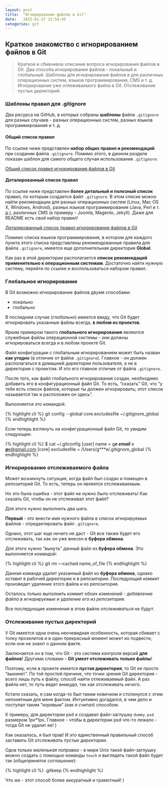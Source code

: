 ```yaml
---
layout: post
title:  “Игнорирование файлов в Git"
date:   2015-01-27 22:54:45
categories: git
---
```

## Краткое знакомство с игнорированием файлов в Git

> Краткое и сбивчивое описание вопроса игнорирования файлов в Git. Два способа игнорирования файлов - локальный и глобальный. Шаблоны для игнорирования файлов в для различных операционных систем, языков программирования, CMS и т. д. Игнорирование уже отлеживаемого файла в Git. Отслеживание пустых директорий.

### Шаблоны правил для .gitignore

Два ресурса на GitHub, в которых собраны **шаблоны** файла `.gitignore` для разных случаев - разных операционных систем, разных языков программирования и т. д.

#### Общий список правил

По ссылке ниже представлен **набор общих правил и рекомендаций** при создании файла `.gitignore`. Помимо этого, в данном разделе показан шаблон для самого общего случая использования `.gitignore`:

[Общий список правил игнорирования файлов в Git][git_common_rules]

#### Деталированный список правил

По ссылке ниже представлен **более детальный и полезный список** правил, по которым создается файл `.gitignore`. В этом списке можно найти рекомендации для разных операционных систем (Linux, Mac OS X, Windows, Android), разных языков программирования (Java, Perl  и т. д.), различных CMS (к примеру - Joomla, Magento, Jekyll). Даже для README есть свой набор правил!

[Деталированный список правил игнорирования файлов в Git][git_detailed_rules]

Помимо списка языков программирования, в котором для каждого пункта этого списка представлены рекомендованные правила для файла `.gitignore`, имеется еще дополнительная директория **Global**.

Как раз в этой директории располагается **список рекомендаций применительно к операционным системам**. Достаточно найти нужную систему, перейти по ссылке и воспользоваться набором правил.

### Глобальное игнорирование

В Git возможно игнорирование файлов двумя способами:

- локально
- глобально

В последнем случае (*глобально*) имеется ввиду, что Git будет игнорировать указанные файлы всегда, **в любом из проектов**.

Ярким примером такого **глобального игнорирования** являются служебные файлы операционной системы - они должны игнорироваться всегда и в любом проекте Git.

Файл конфигурации с глобальным игнорированием может быть назван **как угодно** (в отличие от файла `.gitignore`). Главное - он должен располагаться в домашней директории пользователя, а не в директории с проектом. И это его главное отличие от файла `.gitignore`.

После того, как файл глобального игнорирования создан, необходимо добавить его в конфигурационный файл Git. То есть, “сказать” Git, что “у тебя есть список файлов, которые ты должен игнорировать; этот список называется так и расположен он здесь”.

Выполняется это командой:

{% highlight cli %}
git config --global core.excludesfile ~/.gitignore_global 
{% endhighlight %}

Если теперь взглянуть на конфигурационный файл Git, то увидим следующее:

{% highlight cli %}
$ cat ~/.gitconfig 
[user]
	name = g***e
	email = g***e@gmail.com
[core]
	excludesfile = /Users/g***e/.gitignore_global
{% endhighlight %}

### Игнорирование отслеживаемого файла

Может возникнуть ситуация, когда файл был создан и помещен в репозиторий Git. То есть, теперь он является отслеживаемым.

Но это была ошибка - этот файл не нужно было отслеживать! Как сказать Git, чтобы он не отслеживал этот файл?

Для этого нужно выполнить два шага.

**Первый** - это внести имя нужного файла в список игнорируемых файлов - отредактировать файл `.gitignore`.

Однако, этот шаг еще ничего не даст - Git все также будет его отслеживать, так как он уже внесен в **буфера обмена**.

Для этого нужно “вынуть” данный файл из **буфера обмена**. Это выполняется командой:

{% highlight cli %}
git rm —cached name_of_file
{% endhighlight %}

Данная команда удалит указанный файл из **буфера обмена**, однако оставит в рабочей директории и в репозитории. Последующий коммит произведет удаление этого файла и из репозитория.

Осталось только выполнить коммит обоих изменений - *добавление файла в игнорируемые* и *удаление его из репозитория*.

Все последующие изменения в этом файле *отслеживаться не будут*.

### Отслеживание пустых директорий

У Git имеется одна очень неочевидная особенность, которая сбивает с толку прозелитов и в один прекрасный момент может их подвести, если они не знают о данном факте.

Заключается он в том, что Git - это система контроля версий **для файлов**! Другими словами - **Git умеет отслеживать только файлы**!

Поэтому, если в проекте имеется **пустая директория**, то Git ее просто “выкинет”. По той простой причине, что  точки зрения Git директория - всего лишь путь к файлу, способ найти отлеживаемый файл. А раз файла нет, то путь ведет *вникуда*, так как отслеживать *нечего*.

Кстати сказать, я сам когда-то был таким новичком и столкнулся с этим непонятным для меня фактом. Интуитивно догадался, в чем дело и поступал таким “корявым” (*как я считал*) способом.

К примеру, для директории psd я создавал файл-заглушку `dummy.psd` размером 1px*1px. Главное - чтобы в директории psd что-то лежало - тогда Git не удалит ее! )

Как оказалось, я был прав! И это единственный правильный способ заставить Git *отслеживать пустые директории*.

Одна только *маленькая поправка* - в мире Unix такой файл-заглушку можно создать с помощью команды `touch` и выглядеть такой файл будет так (*общепринятое соглашение*):

{% highlight cli %}
.gitkeep
{% endhighlight %}

Что же - этот способ более аккуратный и грамотный! )

[git_common_rules]:	https://help.github.com/articles/ignoring-files/
[git_detailed_rules]: https://github.com/github/gitignore

